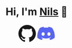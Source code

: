 <h1 align="center">Hi, I'm <a href="https://n1lzh.de">Nils</a> 👋</h1>

<p align="center">
  <a href="https://github.com/N1lzh"><img alt="GitHub" title="GitHub" height="48" width="48" src="assets/github.svg"></a>
  <a href="https://www.blank.org/"<img title="Placeholder" height="48" width="48" src="assets/placeholder.svg"></a>
  <a href="https://discord.gg/vW8PzmaneX"><img alt="Discord" title="Discord" height="48" width="48" src="assets/discord.svg"></a>
</p>



